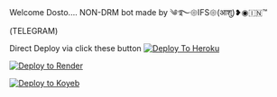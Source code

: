 Welcome Dosto....
NON-DRM bot made by ༄࿐𑁍IFS𑁍(आशु)❥◉🇮🇳™ (TELEGRAM)

Direct Deploy via click these button 
[![Deploy To Heroku](https://www.herokucdn.com/deploy/button.svg)](https://heroku.com/deploy?template=https://github.com/abhiashu64/Abhiashu)

[![Deploy to Render](https://render.com/images/deploy-to-render-button.svg)](https://render.com/deploy?repo=https://github.com/abhiashu64/Abhiashu)

[![Deploy to Koyeb](https://www.koyeb.com/static/images/deploy/button.svg)](https://app.koyeb.com/deploy?name=saini-txt-bot&repository=abhiashu64/Abhiashu&branch=main&instance_type=free&instances_min=0)


